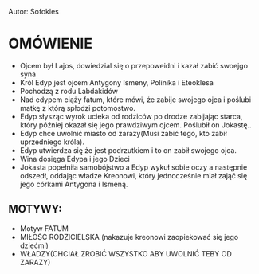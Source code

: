Autor: Sofokles

# OMÓWIENIE
- Ojcem był Lajos, dowiedzial się o przepoweidni i kazał zabić swoejgo syna
- Król Edyp jest ojcem Antygony Ismeny, Polinika i Eteoklesa
- Pochodzą z rodu Labdakidów
- Nad edypem ciąży fatum, które mówi, że zabije swojego ojca i poślubi matkę z którą spłodzi potomostwo.
- Edyp słysząc wyrok ucieka od rodziców po drodze zabijając starca, który później okazał się jego prawdziwym ojcem. Poślubił on Jokastę..
- Edyp chce uwolnić miasto od zarazy(Musi zabić tego, kto zabił uprzedniego króla).
- Edyp utwierdza się że jest podrzutkiem i to on zabił swojego ojca.
- Wina dosięga Edypa i jego Dzieci
- Jokasta popełniła samobójstwo a Edyp wykuł sobie oczy a następnie odszedł, oddając władze Kreonowi, który jednocześnie miał zająć się jego córkami Antygona i Ismeną.

## MOTYWY: 
- Motyw FATUM
- MIŁOŚĆ RODZICIELSKA (nakazuje kreonowi zaopiekować się jego dziećmi)
- WŁADZY(CHCIAŁ ZROBIĆ WSZYSTKO ABY UWOLNIĆ TEBY OD ZARAZY)